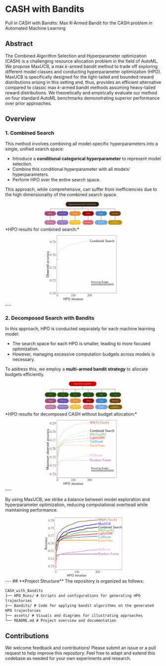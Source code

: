 # CASH with Bandits
Pull in CASH with Bandits: Max K-Armed Bandit for the CASH
problem in Automated Machine Learning

## Abstract
The Combined Algorithm Selection and Hyperparameter optimization (CASH) is a challenging resource allocation problem in the field of AutoML. We propose MaxUCB, a max $k$-armed bandit method to trade off exploring different model classes and conducting hyperparameter optimization (HPO). MaxUCB is specifically designed for the light-tailed and bounded reward distributions arising in this setting and, thus, provides an efficient alternative compared to classic max $k$-armed bandit methods assuming heavy-tailed reward distributions. We theoretically and empirically evaluate our method on four standard AutoML benchmarks demonstrating superior performance over prior approaches.

## Overview

### 1. **Combined Search**  
This method involves combining all model-specific hyperparameters into a single, unified search space:  
- Introduce a **conditional categorical hyperparameter** to represent model selection.  
- Combine this conditional hyperparameter with all models' hyperparameters.  
- Perform HPO over the entire search space.  

This approach, while comprehensive, can suffer from inefficiencies due to the high dimensionality of the combined search space.  
<div style="text-align:center;">
  <img src="assets/combined_search.png" width="50%" />
</div>  
*HPO results for combined search:*  
<div style="text-align:center;">
  <img src="assets/HPO_combined_search_c.gif" width="50%" />
</div>
---

### 2. **Decomposed Search with Bandits**  
In this approach, HPO is conducted separately for each machine learning model:  
- The search space for each HPO is smaller, leading to more focused optimization.  
- However, managing excessive computation budgets across models is necessary.  


To address this, we employ a **multi-armed bandit strategy** to allocate budgets efficiently.  

<div style="text-align:center;">
  <img src="assets/decomposed_cash.png" width="50%" />
</div>  
*HPO results for decomposed CASH without budget allocation:*  
<div style="text-align:center;">
  <img src="assets/HPO_c.gif" width="50%" />
</div>
---

By using MaxUCB, we strike a balance between model exploration and hyperparameter optimization, reducing computational overhead while maintaining performance.  
<div style="text-align:center;">
  <img src="assets/MaxUCB.png" width="50%" />
</div>
---
## **Project Structure**  
The repository is organized as follows:

```
CASH_with_Bandits
├── HPO_Runs/ # Scripts and configurations for generating HPO trajectories 
├── Bandits/ # Code for applying bandit algorithms on the generated HPO trajectories 
├── assets/ # Visuals and diagrams for illustrating approaches 
└── README.md # Project overview and documentation
```

## **Contributions**  
We welcome feedback and contributions! Please submit an issue or a pull request to help improve this repository.  Feel free to adapt and extend this codebase as needed for your own experiments and research.
